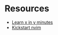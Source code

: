 # Resources

* [Learn x in y minutes](https://learnxinyminutes.com/)
* [Kickstart nvim](https://github.com/nvim-lua/kickstart.nvim)
